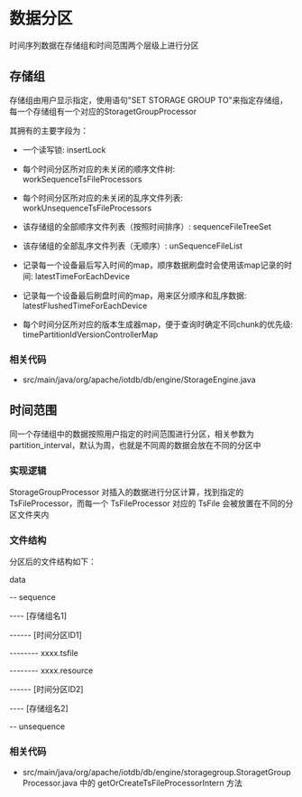 <!--

    Licensed to the Apache Software Foundation (ASF) under one
    or more contributor license agreements.  See the NOTICE file
    distributed with this work for additional information
    regarding copyright ownership.  The ASF licenses this file
    to you under the Apache License, Version 2.0 (the
    "License"); you may not use this file except in compliance
    with the License.  You may obtain a copy of the License at

        http://www.apache.org/licenses/LICENSE-2.0

    Unless required by applicable law or agreed to in writing,
    software distributed under the License is distributed on an
    "AS IS" BASIS, WITHOUT WARRANTIES OR CONDITIONS OF ANY
    KIND, either express or implied.  See the License for the
    specific language governing permissions and limitations
    under the License.

-->

# 数据分区

时间序列数据在存储组和时间范围两个层级上进行分区

## 存储组

存储组由用户显示指定，使用语句"SET STORAGE GROUP TO"来指定存储组，每一个存储组有一个对应的StoragetGroupProcessor

其拥有的主要字段为：

* 一个读写锁: insertLock

* 每个时间分区所对应的未关闭的顺序文件树: workSequenceTsFileProcessors

* 每个时间分区所对应的未关闭的乱序文件列表: workUnsequenceTsFileProcessors

* 该存储组的全部顺序文件列表（按照时间排序）: sequenceFileTreeSet

* 该存储组的全部乱序文件列表（无顺序）: unSequenceFileList

* 记录每一个设备最后写入时间的map，顺序数据刷盘时会使用该map记录的时间: latestTimeForEachDevice

* 记录每一个设备最后刷盘时间的map，用来区分顺序和乱序数据: latestFlushedTimeForEachDevice

* 每个时间分区所对应的版本生成器map，便于查询时确定不同chunk的优先级: timePartitionIdVersionControllerMap


### 相关代码

* src/main/java/org/apache/iotdb/db/engine/StorageEngine.java


## 时间范围

同一个存储组中的数据按照用户指定的时间范围进行分区，相关参数为partition_interval，默认为周，也就是不同周的数据会放在不同的分区中

### 实现逻辑

StorageGroupProcessor 对插入的数据进行分区计算，找到指定的 TsFileProcessor，而每一个 TsFileProcessor 对应的 TsFile 会被放置在不同的分区文件夹内

### 文件结构

分区后的文件结构如下：

data

-- sequence

---- [存储组名1]

------ [时间分区ID1]

-------- xxxx.tsfile

-------- xxxx.resource

------ [时间分区ID2]

---- [存储组名2]

-- unsequence

### 相关代码

* src/main/java/org/apache/iotdb/db/engine/storagegroup.StoragetGroupProcessor.java 中的 getOrCreateTsFileProcessorIntern 方法